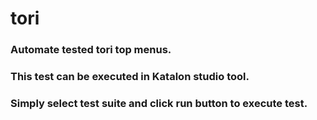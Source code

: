 # tori
### Automate tested tori top menus.
### This test can be executed in Katalon studio tool.
### Simply select test suite and click run button to execute test.
